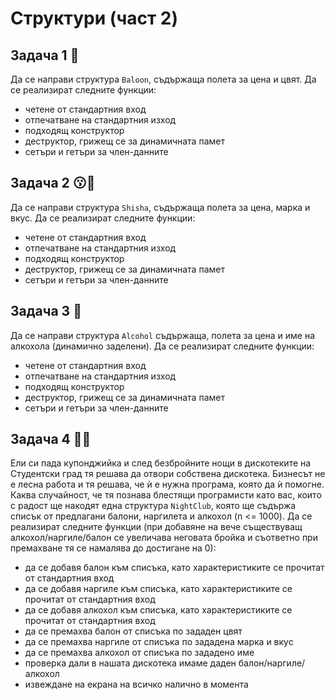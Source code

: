 # Структури (част 2)

## Задача 1 :balloon:
Да се направи структура ```Baloon```, съдържаща полета за цена и цвят. Да се реализират следните функции: 	

- четене от стандартния вход 	
- отпечатване на стандартния изход 		
- подходящ конструктор 		
- деструктор, грижещ се за динамичната памет 	
- сетъри и гетъри за член-данните 		

## Задача 2 :kissing::dash:
Да се направи структура ```Shisha```, съдържаща полета за цена, марка и вкус. Да се реализират следните функции: 	

- четене от стандартния вход 	
- отпечатване на стандартния изход 		
- подходящ конструктор 		
- деструктор, грижещ се за динамичната памет 	
- сетъри и гетъри за член-данните 		

## Задача 3 :tumbler_glass:
Да се направи структура ```Alcohol``` съдържаща, полета за цена и име на алкохола (динамично заделени). Да се реализират следните функции: 	

- четене от стандартния вход 	
- отпечатване на стандартния изход 		
- подходящ конструктор 	
- деструктор, грижещ се за динамичната памет 		
- сетъри и гетъри за член-данните 		

## Задача 4 :man_dancing::woman_dancing:
Ели си пада купонджийка и след безбройните нощи в дискотеките на Студентски град тя решава да отвори собствена дискотека. Бизнесът не е лесна работа и тя решава, че ѝ е нужна програма, която да ѝ помогне. Каква случайност, че тя познава блестящи програмисти като вас, които с радост ще накодят една структура ```NightClub```, която ще съдържа списък от предлагани балони, наргилета и алкохол (n <= 1000). Да се реализират следните функции (при добавяне на вече съществуващ алкохол/наргиле/балон се увеличава неговата бройка и съответно при премахване тя се намалява до достигане на 0): 	

- да се добавя балон към списъка, като характеристиките се прочитат от стандартния вход  
- да се добавя наргиле към списъка, като характеристиките се прочитат от стандартния вход  
- да се добавя алкохол към списъка, като характеристиките се прочитат от стандартния вход  
- да се премахва балон от списъка по зададен цвят  
- да се премахва наргиле от списъка по зададена марка и вкус  
- да се премахва алкохол от списъка по зададено име  
- проверка дали в нашата дискотека имаме даден балон/наргиле/алкохол  
- извеждане на екрана на всичко налично в момента   